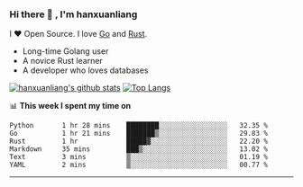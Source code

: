 ### Hi there 👋 , I'm hanxuanliang

<!--
**hanxuanliang/hanxuanliang** is a ✨ _special_ ✨ repository because its `README.md` (this file) appears on your GitHub profile.

Here are some ideas to get you started:

- 🔭 I’m currently working on ...
- 🌱 I’m currently learning ...
- 👯 I’m looking to collaborate on ...
- 🤔 I’m looking for help with ...
- 💬 Ask me about ...
- 📫 How to reach me: ...
- 😄 Pronouns: ...
- ⚡ Fun fact: ...
-->
I ❤ Open Source. I love [Go](https://golang.org) and [Rust](https://www.rust-lang.org/zh-CN/).

* Long-time Golang user
* A novice Rust learner
* A developer who loves databases

[![hanxuanliang's github stats](https://github-readme-stats.vercel.app/api/top-langs/?username=hanxuanliang&hide=html)](https://github.com/anuraghazra/github-readme-stats)
[![Top Langs](https://github-readme-stats.vercel.app/api?username=hanxuanliang&show_icons=true&count_private=true&line_height=40)](https://github.com/anuraghazra/github-readme-stats)

📊 **This week I spent my time on**
<!--START_SECTION:waka-->

```text
Python       1 hr 28 mins    ████████░░░░░░░░░░░░░░░░░   32.35 %
Go           1 hr 21 mins    ███████▒░░░░░░░░░░░░░░░░░   29.83 %
Rust         1 hr            █████▓░░░░░░░░░░░░░░░░░░░   22.20 %
Markdown     35 mins         ███▒░░░░░░░░░░░░░░░░░░░░░   13.02 %
Text         3 mins          ▒░░░░░░░░░░░░░░░░░░░░░░░░   01.19 %
YAML         2 mins          ▒░░░░░░░░░░░░░░░░░░░░░░░░   00.77 %
```

<!--END_SECTION:waka-->

***
